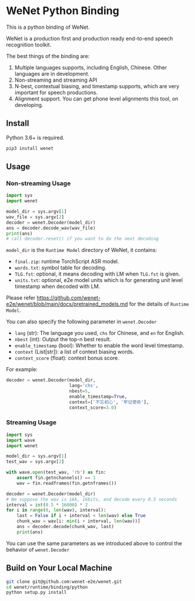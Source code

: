 # WeNet Python Binding

This is a python binding of WeNet.

WeNet is a production first and production ready end-to-end speech recognition toolkit.

The best things of the binding are:

1. Multiple languages supports, including English, Chinese. Other languages are in development.
2. Non-streaming and streaming API
3. N-best, contextual biasing, and timestamp supports, which are very important for speech productions.
4. Alignment support. You can get phone level alignments this tool, on developing.

## Install

Python 3.6+ is required.

``` sh
pip3 install wenet
```

## Usage

### Non-streaming Usage

``` python
import sys
import wenet

model_dir = sys.argv[1]
wav_file = sys.argv[2]
decoder = wenet.Decoder(model_dir)
ans = decoder.decode_wav(wav_file)
print(ans)
# call decoder.reset() if you want to do the next decoding
```

`model_dir` is the `Runtime Model` directory of WeNet, it contains:
* `final.zip`: runtime TorchScript ASR model.
* `words.txt`: symbol table for decoding.
* `TLG.fst`: optional, it means decoding with LM when `TLG.fst` is given.
* `units.txt`: optional, e2e model units which is for generating unit level timestamp when decoded with LM. 

Please refer https://github.com/wenet-e2e/wenet/blob/main/docs/pretrained_models.md for the details of `Runtime Model`.

You can also specify the following parameter in `wenet.Decoder`

* `lang` (str): The language you used, `chs` for Chinese, and `en` for English.
* `nbest` (int): Output the top-n best result.
* `enable_timestamp` (bool): Whether to enable the word level timestamp.
* `context` (List[str]): a list of context biasing words.
* `context_score` (float): context bonus score.

For example:
``` python
decoder = wenet.Decoder(model_dir,
                        lang='chs',
                        nbest=5,
                        enable_timestamp=True,
                        context=['不忘初心', '牢记使命'],
                        context_score=3.0)
```

### Streaming Usage

``` python
import sys
import wave
import wenet

model_dir = sys.argv[1]
test_wav = sys.argv[2]

with wave.open(test_wav, 'rb') as fin:
    assert fin.getnchannels() == 1
    wav = fin.readframes(fin.getnframes())

decoder = wenet.Decoder(model_dir)
# We suppose the wav is 16k, 16bits, and decode every 0.5 seconds
interval = int(0.5 * 16000) * 2
for i in range(0, len(wav), interval):
    last = False if i + interval < len(wav) else True
    chunk_wav = wav[i: min(i + interval, len(wav))]
    ans = decoder.decode(chunk_wav, last)
    print(ans)
```

You can use the same parameters as we introduced above to control the behavior of `wenet.Decoder`


## Build on Your Local Machine

``` sh
git clone git@github.com:wenet-e2e/wenet.git
cd wenet/runtime/binding/python
python setup.py install
```

